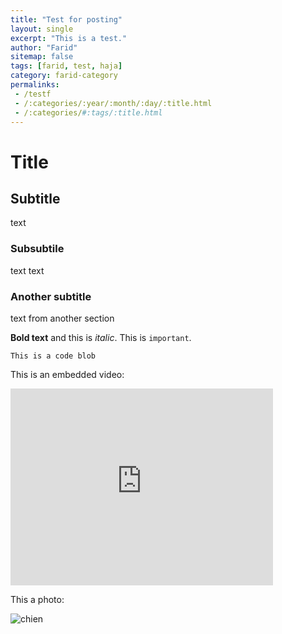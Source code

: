 ```yaml
---
title: "Test for posting"
layout: single
excerpt: "This is a test."
author: "Farid"
sitemap: false
tags: [farid, test, haja]
category: farid-category
permalinks: 
 - /testf
 - /:categories/:year/:month/:day/:title.html
 - /:categories/#:tags/:title.html
---
```


# Title

## Subtitle
text

### Subsubtile
text text

### Another subtitle
text from another section

**Bold text** and this is *italic*. This is `important`.

```
This is a code blob
```

This is an embedded video:

<iframe width="420" height="315" src="http://www.youtube.com/embed/dQw4w9WgXcQ" frameborder="0" allowfullscreen> </iframe>

This a photo:

![chien](http://www.votipets.com/images/chien.jpg)
